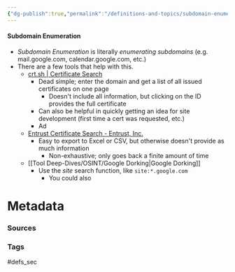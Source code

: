 ```yaml
---
{"dg-publish":true,"permalink":"/definitions-and-topics/subdomain-enumeration/"}
---
```


#### Subdomain Enumeration
- *Subdomain Enumeration* is literally *enumerating subdomains* (e.g. mail.google.com, calendar.google.com, etc.)
- There are a few tools that help with this.
	- [crt.sh | Certificate Search](https://crt.sh/)
		- Dead simple; enter the domain and get a list of all issued certificates on one page
			- Doesn't include all information, but clicking on the ID provides the full certificate
		- Can also be helpful in quickly getting an idea for site development (first time a cert was requested, etc.)
		- Ad
	- [Entrust Certificate Search - Entrust, Inc.](https://ui.ctsearch.entrust.com/ui/ctsearchui)
		- Easy to export to Excel or CSV, but otherwise doesn't provide as much information
			- Non-exhaustive; only goes back a finite amount of time
	- [[Tool Deep-Dives/OSINT/Google Dorking\|Google Dorking]]
		- Use the *site* search function, like `site:*.google.com`
			- You could also 






# Metadata

### Sources

### Tags
#defs_sec 